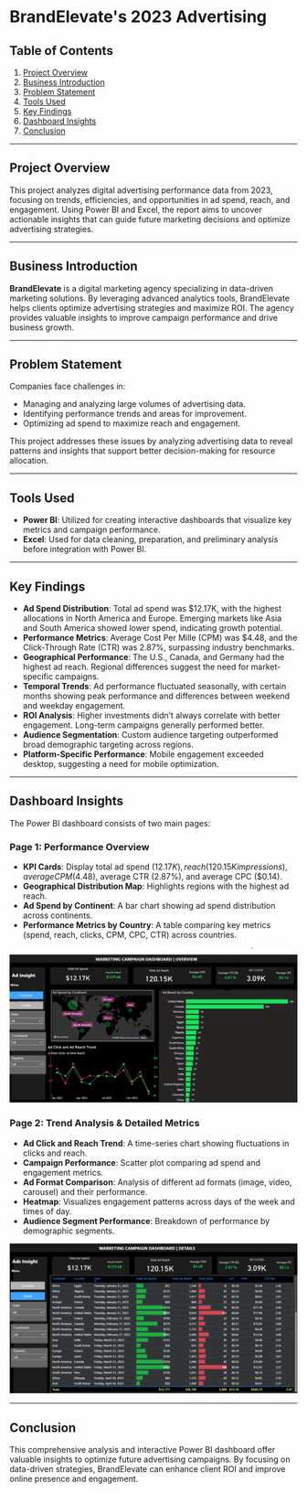 # BrandElevate's 2023 Advertising 

## Table of Contents
1. [Project Overview](#project-overview)
2. [Business Introduction](#business-introduction)
3. [Problem Statement](#problem-statement)
4. [Tools Used](#tools-used)
5. [Key Findings](#key-findings)
6. [Dashboard Insights](#dashboard-insights)
7. [Conclusion](#conclusion)

---

## Project Overview
This project analyzes digital advertising performance data from 2023, focusing on trends, efficiencies, and opportunities in ad spend, reach, and engagement. Using Power BI and Excel, the report aims to uncover actionable insights that can guide future marketing decisions and optimize advertising strategies.

---

## Business Introduction
**BrandElevate** is a digital marketing agency specializing in data-driven marketing solutions. By leveraging advanced analytics tools, BrandElevate helps clients optimize advertising strategies and maximize ROI. The agency provides valuable insights to improve campaign performance and drive business growth.

---

## Problem Statement
Companies face challenges in:
- Managing and analyzing large volumes of advertising data.
- Identifying performance trends and areas for improvement.
- Optimizing ad spend to maximize reach and engagement.

This project addresses these issues by analyzing advertising data to reveal patterns and insights that support better decision-making for resource allocation.

---

## Tools Used
- **Power BI**: Utilized for creating interactive dashboards that visualize key metrics and campaign performance.
- **Excel**: Used for data cleaning, preparation, and preliminary analysis before integration with Power BI.

---

## Key Findings
- **Ad Spend Distribution**: Total ad spend was $12.17K, with the highest allocations in North America and Europe. Emerging markets like Asia and South America showed lower spend, indicating growth potential.
- **Performance Metrics**: Average Cost Per Mille (CPM) was $4.48, and the Click-Through Rate (CTR) was 2.87%, surpassing industry benchmarks.
- **Geographical Performance**: The U.S., Canada, and Germany had the highest ad reach. Regional differences suggest the need for market-specific campaigns.
- **Temporal Trends**: Ad performance fluctuated seasonally, with certain months showing peak performance and differences between weekend and weekday engagement.
- **ROI Analysis**: Higher investments didn’t always correlate with better engagement. Long-term campaigns generally performed better.
- **Audience Segmentation**: Custom audience targeting outperformed broad demographic targeting across regions.
- **Platform-Specific Performance**: Mobile engagement exceeded desktop, suggesting a need for mobile optimization.

---

## Dashboard Insights
The Power BI dashboard consists of two main pages:

### Page 1: Performance Overview
- **KPI Cards**: Display total ad spend ($12.17K), reach (120.15K impressions), average CPM ($4.48), average CTR (2.87%), and average CPC ($0.14).
- **Geographical Distribution Map**: Highlights regions with the highest ad reach.
- **Ad Spend by Continent**: A bar chart showing ad spend distribution across continents.
- **Performance Metrics by Country**: A table comparing key metrics (spend, reach, clicks, CPM, CPC, CTR) across countries.

![View Page 1: Performance Overview](images/marketingcampaignoverview.png)

### Page 2: Trend Analysis & Detailed Metrics
- **Ad Click and Reach Trend**: A time-series chart showing fluctuations in clicks and reach.
- **Campaign Performance**: Scatter plot comparing ad spend and engagement metrics.
- **Ad Format Comparison**: Analysis of different ad formats (image, video, carousel) and their performance.
- **Heatmap**: Visualizes engagement patterns across days of the week and times of day.
- **Audience Segment Performance**: Breakdown of performance by demographic segments.

![View Page 2: Trend Analysis & Detailed Metrics](images/marketingcampaigndetails.png)

---

## Conclusion
This comprehensive analysis and interactive Power BI dashboard offer valuable insights to optimize future advertising campaigns. By focusing on data-driven strategies, BrandElevate can enhance client ROI and improve online presence and engagement.
